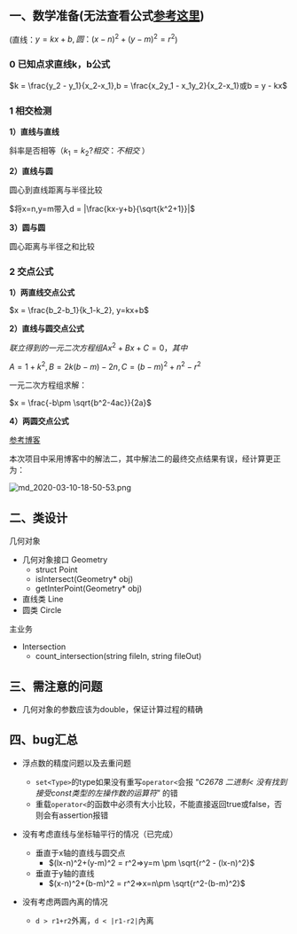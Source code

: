 ## 一、数学准备(无法查看公式[参考这里](https://blog.csdn.net/bitcarmanlee/article/details/87829033))
(直线：$y=kx+b,圆：(x-n)^2+(y-m)^2=r^2$)

### 0 已知点求直线k，b公式

$k = \frac{y_2 - y_1}{x_2-x_1},b = \frac{x_2y_1 - x_1y_2}{x_2-x_1}或b = y - kx$

### 1 相交检测

**1）直线与直线**

斜率是否相等（$k_1 = k_2 ? 相交 ：不相交$ ）

**2）直线与圆**

圆心到直线距离与半径比较

$将x=n,y=m带入d = |\frac{kx-y+b}{\sqrt{k^2+1}}|$

**3）圆与圆**

圆心距离与半径之和比较

### 2 交点公式

**1）两直线交点公式**

$x = \frac{b_2-b_1}{k_1-k_2}, y=kx+b$

**2）直线与圆交点公式**

$联立得到的一元二次方程组Ax^2+Bx+C = 0，其中$

$A = 1+k^2,B = 2k(b-m)-2n,C=(b-m)^2+n^2-r^2$

一元二次方程组求解：

$x = \frac{-b\pm \sqrt{b^2-4ac}}{2a}$

**4）两圆交点公式**

<!-- https://blog.csdn.net/weixin_39061140/article/details/102948557 -->

[参考博客](https://blog.csdn.net/qq_18509807/article/details/84950132)

本次项目中采用博客中的解法二，其中解法二的最终交点结果有误，经计算更正为：

<!-- $\left\{\begin{matrix}x_c=x_0-\frac{h}{d}(y2-y1)\\y_c=y_0+\frac{h}{d}(x2-x1)  \\\end{matrix}\right. 或 \left\{\begin{matrix}x_d=x_0+\frac{h}{d}(y2-y1)\\y_c=y_0-\frac{h}{d}(x2-x1)  \\\end{matrix}\right.$ -->

<!-- ![](assets/md_2020-03-10-18-50-53.png) -->
![md_2020-03-10-18-50-53.png](https://i.loli.net/2020/03/10/7rNLuMpoZk4SbFY.png)


## 二、类设计

几何对象
* 几何对象接口 Geometry
  * struct Point
  * isIntersect(Geometry* obj)
  * getInterPoint(Geometry* obj)
* 直线类 Line
* 圆类  Circle

主业务
* Intersection
  * count_intersection(string fileIn, string fileOut)
  

## 三、需注意的问题

* 几何对象的参数应该为double，保证计算过程的精确

## 四、bug汇总

* 浮点数的精度问题以及去重问题
  * `set<Type>`的type如果没有重写`operator<`会报 “*C2678 二进制< 没有找到接受const类型的左操作数的运算符*” 的错
  * 重载`operator<`的函数中必须有大小比较，不能直接返回true或false，否则会有assertion报错
* 没有考虑直线与坐标轴平行的情况（已完成）
  * 垂直于x轴的直线与圆交点
    * $(lx-n)^2+(y-m)^2 = r^2=>y=m \pm \sqrt{r^2 - (lx-n)^2}$
  * 垂直于y轴的直线
    * $(x-n)^2+(b-m)^2 = r^2=>x=n\pm \sqrt{r^2-(b-m)^2}$

* 没有考虑两圆內离的情况
  * `d > r1+r2`外离，`d < |r1-r2|`內离


